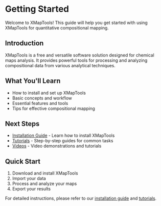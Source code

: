 # Getting Started

Welcome to XMapTools! This guide will help you get started with using XMapTools for quantitative compositional mapping.

## Introduction

XMapTools is a free and versatile software solution designed for chemical maps analysis. It provides powerful tools for processing and analyzing compositional data from various analytical techniques.

## What You'll Learn

- How to install and set up XMapTools
- Basic concepts and workflow
- Essential features and tools
- Tips for effective compositional mapping

## Next Steps

- [Installation Guide](./installation.md) - Learn how to install XMapTools
- [Tutorials](./tutorials.md) - Step-by-step guides for common tasks
- [Videos](./videos.md) - Video demonstrations and tutorials

## Quick Start

1. Download and install XMapTools
2. Import your data
3. Process and analyze your maps
4. Export your results

For detailed instructions, please refer to our [installation guide](./installation.md) and [tutorials](./tutorials.md).